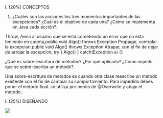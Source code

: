 


I. (20%) CONCEPTOS

1. ¿Cuáles son las acciones los tres momentos importantes de las excepciones? ¿Cuál es el objetivo de cada una? ¿Cómo se implementa en Java cada acción?.

Throw, Avisa al usuario que se esta cometiendo un error que no esta teniendo en cuenta,public void Algo() throws Exception
Propagar, controlar la excepcion,public void Algo() throws Exception
Atrapar, con el fin de dejar de arrojar la excepcion, try { Algo() } catch(Exception e) {}

¿Qué es sobre-escritura de métodos? ¿Por qué aplicarla? ¿Cómo impedir que se sobre-escriba un método?.

Una sobre-escritura de metodos es cuando otra clase reescribe un metodo existente con el fin de cambiar su comportamiento. Para impedirlo debes poner el metodo final. se utiliza por medio de @Overwrite y abajo el metodo.

I. (25%) DISEÑANDO

![](img/GG.svg)

